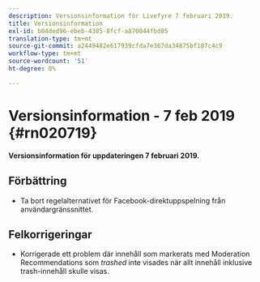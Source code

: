 ```yaml
---
description: Versionsinformation för Livefyre 7 februari 2019.
title: Versionsinformation
exl-id: b04ded96-ebeb-4385-8fcf-a870044fbd85
translation-type: tm+mt
source-git-commit: a2449482e617939cfda7e367da34875bf187c4c9
workflow-type: tm+mt
source-wordcount: '51'
ht-degree: 0%

---
```


# Versionsinformation - 7 feb 2019 {#rn020719}

**Versionsinformation för uppdateringen 7 februari 2019.**

## Förbättring

* Ta bort regelalternativet för Facebook-direktuppspelning från användargränssnittet.

## Felkorrigeringar

* Korrigerade ett problem där innehåll som markerats med Moderation Recommendations som *trashed* inte visades när allt innehåll inklusive trash-innehåll skulle visas.
